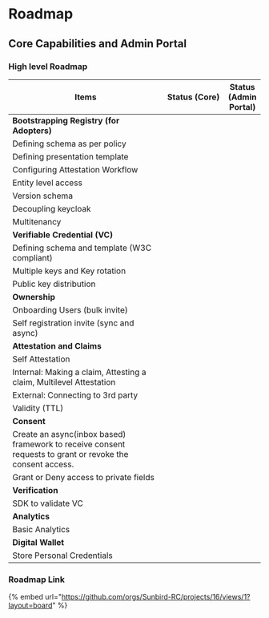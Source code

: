 # Roadmap

## Core Capabilities and Admin Portal

### High level Roadmap

<table><thead><tr><th width="396">Items</th><th width="139" data-type="select">Status (Core)</th><th data-type="select">Status (Admin Portal)</th></tr></thead><tbody><tr><td><strong>Bootstrapping Registry (for Adopters)</strong></td><td></td><td></td></tr><tr><td>Defining schema as per policy</td><td></td><td></td></tr><tr><td>Defining presentation template </td><td></td><td></td></tr><tr><td>Configuring Attestation Workflow</td><td></td><td></td></tr><tr><td>Entity level access</td><td></td><td></td></tr><tr><td>Version schema</td><td></td><td></td></tr><tr><td>Decoupling keycloak</td><td></td><td></td></tr><tr><td>Multitenancy</td><td></td><td></td></tr><tr><td><strong>Verifiable Credential (VC)</strong></td><td></td><td></td></tr><tr><td>Defining schema and template (W3C compliant) </td><td></td><td></td></tr><tr><td>Multiple keys and Key rotation</td><td></td><td></td></tr><tr><td>Public key distribution</td><td></td><td></td></tr><tr><td><strong>Ownership</strong></td><td></td><td></td></tr><tr><td>Onboarding Users (bulk invite)</td><td></td><td></td></tr><tr><td>Self registration invite (sync and async)</td><td></td><td></td></tr><tr><td><strong>Attestation and Claims</strong></td><td></td><td></td></tr><tr><td>Self Attestation</td><td></td><td></td></tr><tr><td>Internal: Making a claim, Attesting a claim, Multilevel Attestation </td><td></td><td></td></tr><tr><td>External: Connecting to 3rd party </td><td></td><td></td></tr><tr><td>Validity (TTL)</td><td></td><td></td></tr><tr><td><strong>Consent</strong></td><td></td><td></td></tr><tr><td>Create an async(inbox based) framework to receive consent requests to grant or revoke the consent access.</td><td></td><td></td></tr><tr><td>Grant or Deny access to private fields</td><td></td><td></td></tr><tr><td><strong>Verification</strong></td><td></td><td></td></tr><tr><td>SDK to validate VC</td><td></td><td></td></tr><tr><td><strong>Analytics</strong></td><td></td><td></td></tr><tr><td>Basic Analytics</td><td></td><td></td></tr><tr><td><strong>Digital Wallet</strong></td><td></td><td></td></tr><tr><td>Store Personal Credentials</td><td></td><td></td></tr></tbody></table>

### Roadmap Link

{% embed url="https://github.com/orgs/Sunbird-RC/projects/16/views/1?layout=board" %}
